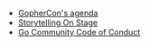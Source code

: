 - [GopherCon's agenda](https://www.gophercon.com/agenda)
- [Storytelling On Stage](https://blog.gopheracademy.com/storytelling-on-stage-the-basics/)
- [Go Community Code of Conduct](https://go.dev/conduct)